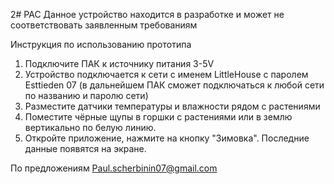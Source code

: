 2# PAC
Данное устройство находится в разработке и может не соответствовать заявленным требованиям 

Инструкция по использованию прототипа
1. Подключите ПАК к источнику питания 3-5V
2. Устройство подключается к сети с именем LittleHouse с паролем Esttieden 07 (в дальнейшем ПАК сможет подключаться к любой сети по названию и паролю сети)
3. Разместите датчики температуры и влажности рядом с растениями
4. Поместите чёрные щупы в горшки с растениями или в землю вертикально по белую линию.
5.  Откройте приложение, нажмите на кнопку "Зимовка". Последние данные появятся на экране. 

По предложениям
Paul.scherbinin07@gmail.com
